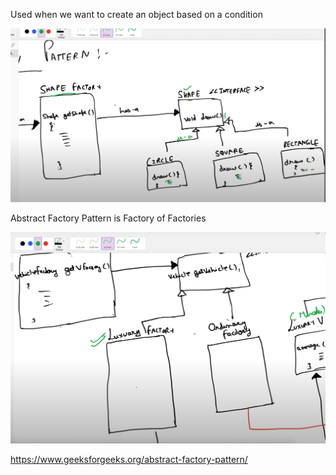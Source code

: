 Used when we want to create an object based on a condition 

![img.png](assets/ShapeFactory.png)

Abstract Factory Pattern is Factory of Factories

![img.png](assets/AbstractFactory.png)

https://www.geeksforgeeks.org/abstract-factory-pattern/